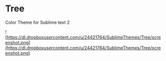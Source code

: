 Tree
====

Color Theme for Sublime text 2

![https://dl.dropboxusercontent.com/u/24421764/SublimeThemes/Tree/screenshot.png](https://dl.dropboxusercontent.com/u/24421764/SublimeThemes/Tree/screenshot.png)
